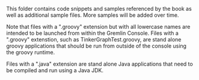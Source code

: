 This folder contains code snippets and samples referenced by the book as well as additional sample files. More samples will be added over time.


Note that files with a ".groovy" extension but with all lowercase names are intended to be launched from within the Gremlin Console. Files with a ".groovy" extenstion, such as TinkerGraphTest.groovy, are stand alone groovy applications that should be run from outside of the console using the groovy runtime.

Files with a ".java" extension are stand alone Java applications that need to be compiled and run using a Java JDK.
